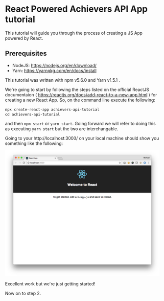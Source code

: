 # React Powered Achievers API App tutorial

This tutorial will guide you through the process of creating a JS App powered by React.

## Prerequisites
- NodeJS: https://nodejs.org/en/download/
- Yarn: https://yarnpkg.com/en/docs/install

This tutorial was written with npm v5.6.0 and Yarn v1.5.1 .

We're going to start by following the steps listed on the official ReactJS documentaion ( https://reactjs.org/docs/add-react-to-a-new-app.html ) for creating a new React App. So, on the command line execute the following:

```
npx create-react-app achievers-api-tutorial
cd achievers-api-tutorial
```

and then `npm start` or `yarn start`. Going forward we will refer to doing this as executing `yarn start` but the two are interchangable.

Going to your http://localhost:3000/ on your local machine should show you something like the following:

![step1a](screenshots/step1a.png)

Excellent work but we're just getting started!

Now on to step 2.

